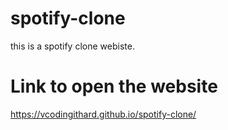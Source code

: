 # spotify-clone
this is a spotify clone webiste.
# Link to open the website
https://vcodingithard.github.io/spotify-clone/

 
